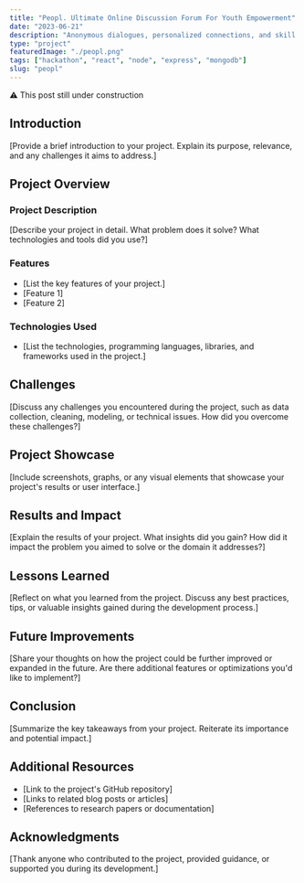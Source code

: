 ```yaml
---
title: "Peopl. Ultimate Online Discussion Forum For Youth Empowerment"
date: "2023-06-21"
description: "Anonymous dialogues, personalized connections, and skill growth. Filling the void for Indonesian youth seeking a safe space for meaningful interactions and personal development. This project won 1st Place in Garuda Hacks 4.0."
type: "project"
featuredImage: "./peopl.png"
tags: ["hackathon", "react", "node", "express", "mongodb"]
slug: "peopl"
---
```


⚠️ This post still under construction

## **Introduction**

[Provide a brief introduction to your project. Explain its purpose, relevance, and any challenges it aims to address.]

## **Project Overview**

### **Project Description**

[Describe your project in detail. What problem does it solve? What technologies and tools did you use?]

### **Features**

- [List the key features of your project.]
- [Feature 1]
- [Feature 2]

### **Technologies Used**

- [List the technologies, programming languages, libraries, and frameworks used in the project.]

## **Challenges**

[Discuss any challenges you encountered during the project, such as data collection, cleaning, modeling, or technical issues. How did you overcome these challenges?]

## **Project Showcase**

[Include screenshots, graphs, or any visual elements that showcase your project's results or user interface.]

## **Results and Impact**

[Explain the results of your project. What insights did you gain? How did it impact the problem you aimed to solve or the domain it addresses?]

## **Lessons Learned**

[Reflect on what you learned from the project. Discuss any best practices, tips, or valuable insights gained during the development process.]

## **Future Improvements**

[Share your thoughts on how the project could be further improved or expanded in the future. Are there additional features or optimizations you'd like to implement?]

## **Conclusion**

[Summarize the key takeaways from your project. Reiterate its importance and potential impact.]

## **Additional Resources**

- [Link to the project's GitHub repository]
- [Links to related blog posts or articles]
- [References to research papers or documentation]

## **Acknowledgments**

[Thank anyone who contributed to the project, provided guidance, or supported you during its development.]

